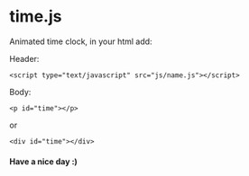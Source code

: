 # time.js

Animated time clock, in your html add:

Header:
````
<script type="text/javascript" src="js/name.js"></script>
````

Body:
````
<p id="time"></p>
````
or
````
<div id="time"></div>
`````
#### Have a nice day :)

